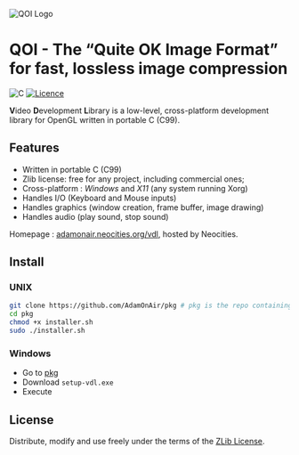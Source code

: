 ![QOI Logo](https://qoiformat.org/qoi-logo.svg)

# QOI - The “Quite OK Image Format” for fast, lossless image compression

![C](https://img.shields.io/badge/c-%2300599C.svg?style=for-the-badge&logo=c&logoColor=white)
[![Licence](https://img.shields.io/static/v1.svg?label=lLicense&message=ZLib&color=blue&style=for-the-badge)](./LICENSE)

**V**ideo **D**evelopment **L**ibrary is a low-level, cross-platform development library for OpenGL written in portable C (C99).

## Features

* Written in portable C (C99)
* Zlib license: free for any project, including commercial ones;
* Cross-platform : *Windows* and *X11* (any system running Xorg)
* Handles I/O (Keyboard and Mouse inputs)
* Handles graphics (window creation, frame buffer, image drawing)
* Handles audio (play sound, stop sound)

Homepage : [adamonair.neocities.org/vdl](https://adamonair.neocities.org/vdl), hosted by Neocities.

## Install


### UNIX
```bash
git clone https://github.com/AdamOnAir/pkg # pkg is the repo containing VDL installer
cd pkg
chmod +x installer.sh
sudo ./installer.sh
```

### Windows
- Go to [pkg](https://github.com/AdamOnAir/pkg/releases/)
- Download `setup-vdl.exe`
- Execute

## License

Distribute, modify and use freely under the terms of the [ZLib License](./LICENSE).

<!--
Copyright (C) 2024 Ellouze Adam <elzadam11@tutamail.com>
  
This software is provided 'as-is', without any express or implied
warranty.  In no event will the authors be held liable for any damages
arising from the use of this software.

Permission is granted to anyone to use this software for any purpose,
including commercial applications, and to alter it and redistribute it
freely, subject to the following restrictions:
  
1. The origin of this software must not be misrepresented; you must not
   claim that you wrote the original software. If you use this software
   in a product, an acknowledgment in the product documentation would be
   appreciated but is not required. 
2. Altered source versions must be plainly marked as such, and must not be
   misrepresented as being the original software.
3. This notice may not be removed or altered from any source distribution.
-->
